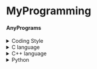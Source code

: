 # MyProgramming
#### AnyPrograms

<details>
  <summary> Coding Style </summary>
  
  * Python
  
</details>  

<details>
  <summary> C language </summary>
  
  Target dir:  [C](https://github.com/Sapphire0912/MyProgramming/tree/master/C)  
  
</details>

<details>
  <summary> C++ language </summary>
  
  Target dir: [C++](https://github.com/Sapphire0912/MyProgramming/tree/master/C%2B%2B)  
  
</details>

<details>
  <summary> Python </summary>
  
  Target dir:  
  [Python_Practice](https://github.com/Sapphire0912/MyProgramming/tree/master/Python/Practice)  
  [Python_Project](https://github.com/Sapphire0912/MyProgramming/tree/master/Python/Project)  
  
</details>
